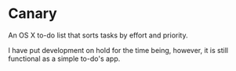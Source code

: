 Canary
======

An OS X to-do list that sorts tasks by effort and priority.

I have put development on hold for the time being, however, it is still functional as a simple to-do's app.
